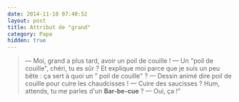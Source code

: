```yaml
---
date: 2014-11-18 07:40:52
layout: post
title: Attribut de "grand"
category: Papa
hidden: true
---
```


> — Moi, grand a plus tard, avoir un poil de couille !
> — Un "poil de couille", chéri, tu es sûr ? Et explique moi parce que je suis un peu bête : ça sert à quoi un " poil de couille" ?
> — Dessin animé dire poil de couille pour cuire les chaudcisses !
> — Cuire des saucisses ? Hum, attends, tu me parles d'un **Bar-be-cue** ?
> — Oui, ça !"

